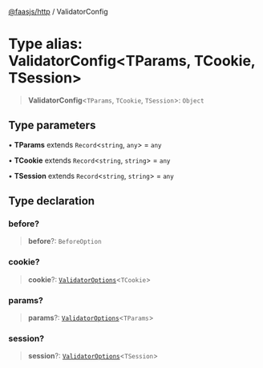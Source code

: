 [@faasjs/http](../README.md) / ValidatorConfig

# Type alias: ValidatorConfig\<TParams, TCookie, TSession\>

> **ValidatorConfig**\<`TParams`, `TCookie`, `TSession`\>: `Object`

## Type parameters

• **TParams** extends `Record`\<`string`, `any`\> = `any`

• **TCookie** extends `Record`\<`string`, `string`\> = `any`

• **TSession** extends `Record`\<`string`, `string`\> = `any`

## Type declaration

### before?

> **before**?: `BeforeOption`

### cookie?

> **cookie**?: [`ValidatorOptions`](ValidatorOptions.md)\<`TCookie`\>

### params?

> **params**?: [`ValidatorOptions`](ValidatorOptions.md)\<`TParams`\>

### session?

> **session**?: [`ValidatorOptions`](ValidatorOptions.md)\<`TSession`\>

